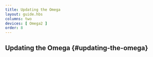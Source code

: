 ```yaml
---
title: Updating the Omega
layout: guide.hbs
columns: two
devices: [ Omega2 ]
order: 8
---
```


## Updating the Omega {#updating-the-omega}

<!-- updating the omega -->
```{r child = './Updating-the-Omega-Content.md'}
```
